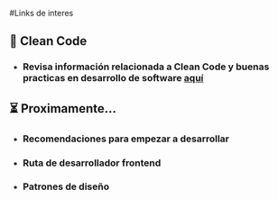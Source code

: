 #Links de interes

## 🧹 Clean Code
- ### Revisa información relacionada a Clean Code y buenas practicas en desarrollo de software  [aquí](./cleanCode.md)


## ⏳ Proximamente...
- ### Recomendaciones para empezar a desarrollar 
- ### Ruta de desarrollador frontend
- ### Patrones de diseño
